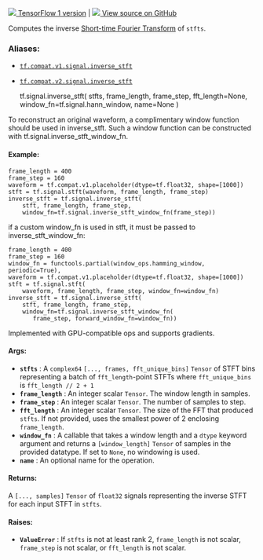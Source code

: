 [ ![](https://tensorflow.google.cn/images/tf_logo_32px.png) TensorFlow 1
version](/versions/r1.15/api_docs/python/tf/signal/inverse_stft) |  [
![](https://tensorflow.google.cn/images/GitHub-Mark-32px.png) View source on
GitHub
](https://github.com/tensorflow/tensorflow/blob/r2.0/tensorflow/python/ops/signal/spectral_ops.py#L156-L275)  
  
  
Computes the inverse [Short-time Fourier
Transform](https://en.wikipedia.org/wiki/Short-time_Fourier_transform) of
`stfts`.

### Aliases:

  * [`tf.compat.v1.signal.inverse_stft`](/api_docs/python/tf/signal/inverse_stft)
  * [`tf.compat.v2.signal.inverse_stft`](/api_docs/python/tf/signal/inverse_stft)

    
    
    tf.signal.inverse_stft(
        stfts,
        frame_length,
        frame_step,
        fft_length=None,
        window_fn=tf.signal.hann_window,
        name=None
    )
    

To reconstruct an original waveform, a complimentary window function should be
used in inverse_stft. Such a window function can be constructed with
tf.signal.inverse_stft_window_fn.

#### Example:

    
    
    frame_length = 400
    frame_step = 160
    waveform = tf.compat.v1.placeholder(dtype=tf.float32, shape=[1000])
    stft = tf.signal.stft(waveform, frame_length, frame_step)
    inverse_stft = tf.signal.inverse_stft(
        stft, frame_length, frame_step,
        window_fn=tf.signal.inverse_stft_window_fn(frame_step))
    

if a custom window_fn is used in stft, it must be passed to
inverse_stft_window_fn:

    
    
    frame_length = 400
    frame_step = 160
    window_fn = functools.partial(window_ops.hamming_window, periodic=True),
    waveform = tf.compat.v1.placeholder(dtype=tf.float32, shape=[1000])
    stft = tf.signal.stft(
        waveform, frame_length, frame_step, window_fn=window_fn)
    inverse_stft = tf.signal.inverse_stft(
        stft, frame_length, frame_step,
        window_fn=tf.signal.inverse_stft_window_fn(
           frame_step, forward_window_fn=window_fn))
    

Implemented with GPU-compatible ops and supports gradients.

#### Args:

  * **`stfts`** : A `complex64` `[..., frames, fft_unique_bins]` `Tensor` of STFT bins representing a batch of `fft_length`-point STFTs where `fft_unique_bins` is `fft_length // 2 + 1`
  * **`frame_length`** : An integer scalar `Tensor`. The window length in samples.
  * **`frame_step`** : An integer scalar `Tensor`. The number of samples to step.
  * **`fft_length`** : An integer scalar `Tensor`. The size of the FFT that produced `stfts`. If not provided, uses the smallest power of 2 enclosing `frame_length`.
  * **`window_fn`** : A callable that takes a window length and a `dtype` keyword argument and returns a `[window_length]` `Tensor` of samples in the provided datatype. If set to `None`, no windowing is used.
  * **`name`** : An optional name for the operation.

#### Returns:

A `[..., samples]` `Tensor` of `float32` signals representing the inverse STFT
for each input STFT in `stfts`.

#### Raises:

  * **`ValueError`** : If `stfts` is not at least rank 2, `frame_length` is not scalar, `frame_step` is not scalar, or `fft_length` is not scalar.

